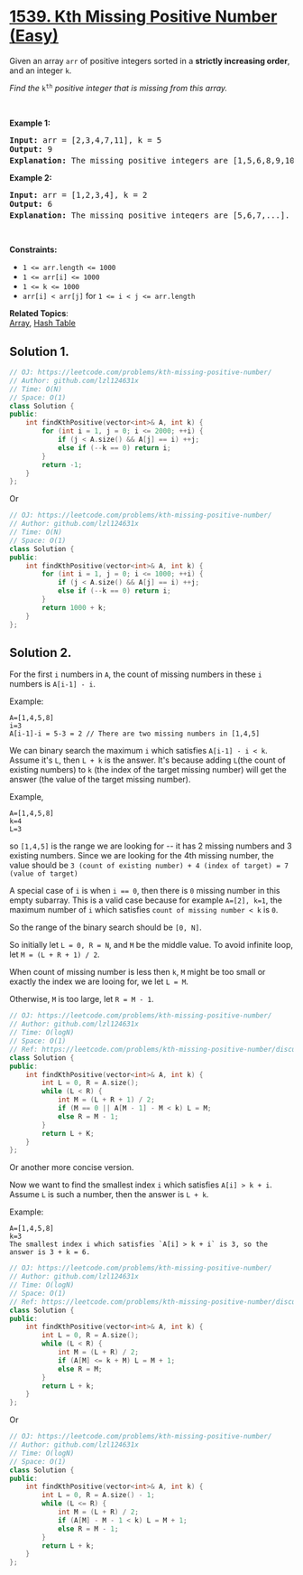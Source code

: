 # [1539. Kth Missing Positive Number (Easy)](https://leetcode.com/problems/kth-missing-positive-number/)

<p>Given an array <code>arr</code>&nbsp;of positive integers&nbsp;sorted in a <strong>strictly increasing order</strong>, and an integer <code><font face="monospace">k</font></code>.</p>

<p><em>Find the </em><font face="monospace"><code>k<sup>th</sup></code></font><em>&nbsp;positive integer that is missing from this array.</em></p>

<p>&nbsp;</p>
<p><strong>Example 1:</strong></p>

<pre><strong>Input:</strong> arr = [2,3,4,7,11], k = 5
<strong>Output:</strong> 9
<strong>Explanation: </strong>The missing positive integers are [1,5,6,8,9,10,12,13,...]. The 5<sup>th</sup>&nbsp;missing positive integer is 9.
</pre>

<p><strong>Example 2:</strong></p>

<pre><strong>Input:</strong> arr = [1,2,3,4], k = 2
<strong>Output:</strong> 6
<strong>Explanation: </strong>The missing positive integers are [5,6,7,...]. The 2<sup>nd</sup> missing positive integer is 6.
</pre>

<p>&nbsp;</p>
<p><strong>Constraints:</strong></p>

<ul>
	<li><code>1 &lt;= arr.length &lt;= 1000</code></li>
	<li><code>1 &lt;= arr[i] &lt;= 1000</code></li>
	<li><code>1 &lt;= k &lt;= 1000</code></li>
	<li><code>arr[i] &lt; arr[j]</code> for <code>1 &lt;= i &lt; j &lt;= arr.length</code></li>
</ul>

**Related Topics**:  
[Array](https://leetcode.com/tag/array/), [Hash Table](https://leetcode.com/tag/hash-table/)

## Solution 1.

```cpp
// OJ: https://leetcode.com/problems/kth-missing-positive-number/
// Author: github.com/lzl124631x
// Time: O(N)
// Space: O(1)
class Solution {
public:
    int findKthPositive(vector<int>& A, int k) {
        for (int i = 1, j = 0; i <= 2000; ++i) {
            if (j < A.size() && A[j] == i) ++j;
            else if (--k == 0) return i;
        }
        return -1;
    }
};
```

Or

```cpp
// OJ: https://leetcode.com/problems/kth-missing-positive-number/
// Author: github.com/lzl124631x
// Time: O(N)
// Space: O(1)
class Solution {
public:
    int findKthPositive(vector<int>& A, int k) {
        for (int i = 1, j = 0; i <= 1000; ++i) {
            if (j < A.size() && A[j] == i) ++j;
            else if (--k == 0) return i;
        }
        return 1000 + k;
    }
};
```

## Solution 2.

For the first `i` numbers in `A`, the count of missing numbers in these `i` numbers is `A[i-1] - i`.

Example:

```
A=[1,4,5,8]
i=3
A[i-1]-i = 5-3 = 2 // There are two missing numbers in [1,4,5]
```

We can binary search the maximum `i` which satisfies `A[i-1] - i < k`. Assume it's `L`, then `L + k` is the answer. It's because adding `L`(the count of existing numbers) to `k` (the index of the target missing number) will get the answer (the value of the target missing number).

Example, 

```
A=[1,4,5,8]
k=4
L=3
```

so `[1,4,5]` is the range we are looking for -- it has 2 missing numbers and 3 existing numbers. Since we are looking for the 4th missing number, the value should be `3 (count of existing number) + 4 (index of target) = 7 (value of target)`

A special case of `i` is when `i == 0`, then there is `0` missing number in this empty subarray. This is a valid case because for example `A=[2], k=1`, the maximum number of `i` which satisfies `count of missing number < k` is `0`.

So the range of the binary search should be `[0, N]`.

So initially let `L = 0, R = N`, and `M` be the middle value. To avoid infinite loop, let `M = (L + R + 1) / 2`.

When count of missing number is less then `k`, `M` might be too small or exactly the index we are looing for, we let `L = M`.

Otherwise, `M` is too large, let `R = M - 1`.

```cpp
// OJ: https://leetcode.com/problems/kth-missing-positive-number/
// Author: github.com/lzl124631x
// Time: O(logN)
// Space: O(1)
// Ref: https://leetcode.com/problems/kth-missing-positive-number/discuss/779999/JavaC%2B%2BPython-O(logN)
class Solution {
public:
    int findKthPositive(vector<int>& A, int k) {
        int L = 0, R = A.size();
        while (L < R) {
            int M = (L + R + 1) / 2;
            if (M == 0 || A[M - 1] - M < k) L = M;
            else R = M - 1;
        }
        return L + K;
    }
};
```

Or another more concise version.

Now we want to find the smallest index `i` which satisfies `A[i] > k + i`. Assume `L` is such a number, then the answer is `L + k`.

Example:

```
A=[1,4,5,8]
k=3
The smallest index i which satisfies `A[i] > k + i` is 3, so the answer is 3 + k = 6.
```

```cpp
// OJ: https://leetcode.com/problems/kth-missing-positive-number/
// Author: github.com/lzl124631x
// Time: O(logN)
// Space: O(1)
// Ref: https://leetcode.com/problems/kth-missing-positive-number/discuss/779999/JavaC%2B%2BPython-O(logN)
class Solution {
public:
    int findKthPositive(vector<int>& A, int k) {
        int L = 0, R = A.size();
        while (L < R) {
            int M = (L + R) / 2;
            if (A[M] <= k + M) L = M + 1;
            else R = M;
        }
        return L + k;
    }
};
```

Or 

```cpp
// OJ: https://leetcode.com/problems/kth-missing-positive-number/
// Author: github.com/lzl124631x
// Time: O(logN)
// Space: O(1)
class Solution {
public:
    int findKthPositive(vector<int>& A, int k) {
        int L = 0, R = A.size() - 1;
        while (L <= R) {
            int M = (L + R) / 2;
            if (A[M] - M - 1 < k) L = M + 1;
            else R = M - 1;
        }
        return L + k;
    }
};
```